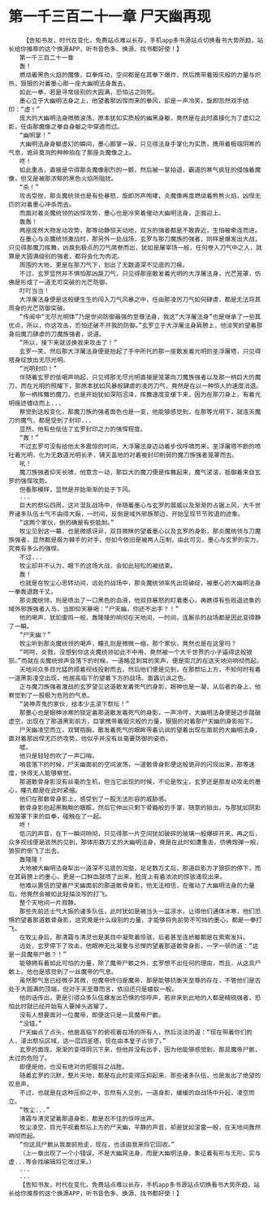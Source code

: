 # 第一千三百二十一章 尸天幽再现
        【告知书友，时代在变化，免费站点难以长存，手机app多书源站点切换看书大势所趋，站长给你推荐的这个换源APP，听书音色多、换源、找书都好使！】
       第一千三百二十一章
       轰！
       燃烧着黑色火焰的魔像，巨拳挥动，空间都是在其拳下爆炸，然后携带着毁灭般的力量与炽热，狠狠的对着墨心那一座大幽明法身轰去。
       如此一拳，若是寻常级别的大圆满，恐怕沾之则死。
       墨心立于大幽明法身之上，他望着那凶悍而来的拳风，却是一声冷笑，旋即忽然双手结印：“虚！”
       庞大的大幽明法身微微波荡，原本犹如实质般的幽黑身躯，竟然是在此时直接化为了虚幻之影，任由那魔像之拳自身躯之中穿透而过。
       “幽明掌！”
       大幽明法身身躯虚幻的瞬间，墨心脚掌一跺，只见得法身手掌化为实质，携带着极端阴寒的气息，诡异莫测的种种拍在了那座炎魔像之上。
       咚！
       如此重击，直接是令得那炎魔像剧烈的一颤，然后被一掌拍退，霸道的寒气疯狂的侵蚀着魔像，但又是被那浓郁的黑色火焰所阻扰。
       “杀！”
       攻击受挫，那炎魔统领也是有些暴怒，旋即厉声咆哮，炎魔像再度燃烧着熊熊火焰，凶悍无匹的对着墨心冲杀而去。
       而面对着炎魔统领的凶悍攻势，墨心也是冷笑着催动大幽明法身，正面迎上。
       轰轰！
       两座庞然大物发动攻势，那等动静惊天动地，双方的强者都是不敢靠近，生怕被牵连而进。
       在墨心与炎魔统领激战时，那另外一处战场，玄罗与那刀魔族的强者，同样是爆发出大战，只见得那魔刀挥舞，凶戾到极点的刀气席卷而出，犹如是屠宰场一般，任何卷入刀气中之人，就算是大圆满级别的强者，都将会化为肉泥。
       周围的大地，更是在那刀气下，划出了无数道深不见底的刀痕。
       不过，玄罗显然并不惧怕那凶戾刀气，只见得那座散发着光明的大浮屠法身，光芒笼罩，仿佛是形成了一道无可突破的光芒防御。
       叮叮当当！
       大浮屠法身便是这般硬生生的闯入刀气风暴之中，任由那凌厉刀气如何肆虐，都是无法将其周身的光芒防御突破。
       “传闻中“无尽光明体”乃是世间防御最强的至尊法身，我这“大浮屠法身”也是继承了一些其优点，所以，你这攻击，恐怕还破不开我的防御。”玄罗立于大浮屠法身肩膀上，他淡笑的望着那身后魔刀肆虐的刀魔族强者，说道。
       “所以，接下来就该换我来攻击了！”
       玄罗一笑，然后那大浮屠法身便是抬起了手中所托的那一座散发着光明的圣浮屠塔，只见得塔身绽放出无尽光明。
       “光明封印！”
       伴随着玄罗的低喝声响起，只见得那无尽光明直接是笼罩向刀魔族强者以及那一柄巨大的魔刀，而在光明的照耀下，那原本犹如风暴般肆虐的凌厉刀气，竟然是在以一种惊人的速度消退。
       那一柄挥舞的魔刀，也是开始犹如深陷沼泽，挥舞速度变缓下来，因为在那刀身上，有着光明痕迹缠绕而上...
       察觉到这般变化，那魔刀族的强者面色也是一变，他能够感觉到，在那等光明下，就连天魔刀的魔气，都是受到了封印...
       显然，他有些低估了玄罗封印之力的强悍程度。
       “轰！”
       不过玄罗可没有给他太多震惊的时间，大浮屠法身迈动着步伐呼啸而来，圣浮屠塔不断的喷吐着光明，化为无数道光明长矛，铺天盖地的对着被封印削弱的魔刀族强者笼罩而去。
       吼！
       魔刀族强者仰天长啸，他意念一动，那巨大的魔刀便是挥舞起来，魔气滚滚，抵御着来自玄罗的强悍攻势。
       但看那模样，显然是开始渐渐的处于下风。
       ...
       巨大的祭坛四周，这片混乱战场中，伴随着墨心与玄罗的展威以及渐渐的占据上风，大千世界诸多队伍士气不由得大振，一时间，反倒是域外邪族那边，开始呈现节节败退的迹象。
       “这两个家伙，倒的确是有些能耐。”
       牧尘见到这一幕，也是微感讶异，双目微眯的望着墨心以及玄罗的身影，那炎魔统领与刀魔族强者，显然都是极为棘手的对手，但如今依旧是被两人压制，由此可见，墨心与玄罗的实力，究竟有多么的强悍。
       不过...
       牧尘却并不认为，眼下的这场大战，会如此轻松的被结束。
       轰！
       也就是在牧尘心思转动间，远处的战场中，那炎魔统领率先出现破绽，被墨心的大幽明法身一拳轰退数千丈。
       那炎魔统领，则是喷出了一口黑色的血液，他双目暴怒的盯着墨心，再瞧得有些败退迹象的域外邪族强者人马，当即仰天暴喝：“尸天幽，你还不出手？！”
       他的喝声，犹如雷鸣一般，轰隆隆的响彻在天地间，一时间，连厮杀的战场都是因此变得静了一瞬。
       “尸天幽？”
       牧尘听到那炎魔统领的喝声，瞳孔则是微微一缩，那个家伙，竟然也是在这里吗？
       “呵呵，炎戮，没想到你这炎魔统领如此不中用，竟然被一个大千世界的小子逼得这般狼狈。”而就在炎魔统领声音落下的时候，一道略显刺耳的笑声，便是突兀的在这天地间响彻而起。
       天地间众多目光猛的顺着视线投射而去，然后他们便是见到，在那祭坛上方，不知何时有着一道黑影凌空出现，他居高临下的望着下方的战场，面露讥讽之色。
       正与魔刀族强者激战的玄罗望见这道散发着死气的身影，眼神也是一凝，从后者的身上，他察觉到了一股极为危险的气息。
       “装神弄鬼的家伙，给本少主滚下祭坛！”
       那墨心也是眼神冰寒的锁定着那道散发着死气的身影，一声冷哼，大幽明法身便是迈步踏破虚空，出现在了那道黑影前方，巨掌携带着毁灭般的力量，狠狠的对着那尸天幽的身影拍下。
       尸天幽凌空而立，双臂抱胸，散发着死气的眼眸带着讥讽的望着出现在面前的大幽明法身，面对着那凶悍无匹的攻势，他似乎并没有丝毫要防御的姿态。
       嘘。
       他只是轻轻的吹了一声口哨。
       哨音落下的时候，尸天幽面前的空间波荡，一道骸骨身影便这般诡异的闪现出来，那等速度，快得无人能够察觉。
       那道骸骨身影没有丝毫的生机，但当它出现的时候，不论是牧尘，玄罗还是那发动攻击的墨心，瞳孔都是在此时紧缩。
       他们在那骸骨身影上，感受到了一股无法形容的威胁感。
       骸骨身影抬起黑黝黝的眼眶，然后它伸出只剩下骨骼般的手掌，随意的拍出，与那犹如阴影般笼罩下来的巨拳，碰触在了一起。
       咚！
       低沉的声音，在下一瞬间响彻，只见得那一片空间犹如破碎的玻璃一般爆碎开来，再之后，众多视线便是骇然的见到，那体形数万丈的大幽明法身，竟是在此时如遭重击，仿佛炮弹一般，狼狈的倒飞了出去。
       轰隆隆！
       大地被大幽明法身犁出一道深不见底的沟壑，足足数万丈后，那道巨影方才狼狈的停下，而在其肩膀上的墨心，更是一口鲜血就喷了出来，脸庞上有着浓浓的惊骇涌现出来。
       他难以置信的望着尸天幽面前的那道骸骨身影，他无法相信，在催动了大幽明法身的力量后，他竟然会被如此轻描淡写的打飞。
       整个天地间一片寂静。
       那些先前还士气大振的诸多队伍，此时犹如是被当头一盆凉水，让得他们通体冰寒，他们恐惧的望着那道骸骨身影，这究竟是什么级别的力量，才能够将先前势不可挡的墨心，都是一拳打飞。
       在牧尘身后，那清霜与清灵也是美目中凝聚着惊骇，后者甚至连娇躯都是在索索发抖。
       远处，玄罗停下了攻击，他眼神无比凝重与忌惮的望着那道骸骨身影，一字一顿的道：“这是一具魔帝尸骸？！”
       能够拥有着如此可怕的力量，除了魔帝尸骸之外，玄罗想不出任何的理由，而且，从这具尸骸上，他也是感觉到了一丝魔帝的气息。
       虽然那气息已经微乎其微，但魔帝终归是魔帝，那是能够抗衡天至尊的存在，不管他们是否处于大圆满的顶端，但对于天至尊而言，依旧还只是蝼蚁一般。
       他的话传出，更是引得众多队伍爆发出恐惧的惊呼声，若非来到此地的人都是精锐强者，恐怕此时就已经开始有人要掉头逃窜了。
       没有人想要面对一位魔帝，即便这只是一具魔帝尸骸。
       “没错。”
       尸天幽点了点头，他居高临下的俯视着在场的所有人，然后淡淡的道：“现在带着你们的人，滚出祭坛区域，这一层四圣塔，现在由本皇子占领了。”
       玄罗的面庞，渐渐的变得阴沉下来，但他并没有出手，因为他能够感觉到，那具魔帝尸骸，太过的危险了。
       即便是他，也没有绝对的把握将之战胜。
       随着玄罗的沉默，整片天地，都是在此时变得压抑起来，那些诸多队伍，也是发出了绝望的叹息声。
       不过，也就是在这种压抑之中，忽然有人见到，一道身影，缓缓的自战场中升起，凌空而立。
       “牧尘...”
       清霜与清灵望着那道身影，都是忍不住的惊呼出声。
       牧尘凌空，目光平视着祭坛上方的尸天幽，平静的声音，却是犹如滚雷一般，在天地间轰然响彻而起。
       “你这具尸骸从我面前抢走，现在，也该由我来将它回收。”
       （上一章出现了一个小错误，不是大幽冥法身，而是大幽明法身，象征着有形与无形，实与虚...等会找编辑将它改过来。）
       ...
       ...
       【告知书友，时代在变化，免费站点难以长存，手机app多书源站点切换看书大势所趋，站长给你推荐的这个换源APP，听书音色多、换源、找书都好使！】